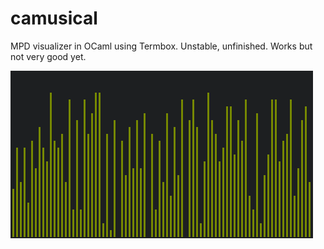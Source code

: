 # camusical
MPD visualizer in OCaml using Termbox.
Unstable, unfinished. Works but not very good yet.

![camusical with green foreground](/img/camusical.png)
